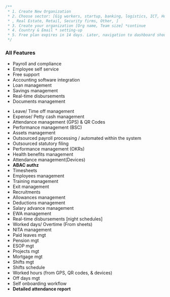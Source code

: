 
```js
/**
 * 1. Create New Organization
 * 2. Choose sector: [Gig workers, startup, banking, logistics, ICT, Hospitality, Financial, Insurance, Manufacturing
 * , Real Estate, Retail, Security firms, Other, ]
 * 3. Create your organization [Org name, Team size] *continue
 * 4. Country & Email * setting-up
 * 5. Free plan expires in 14 days. Later, navigation to dashboard should take direct to...
 */
```

### All Features
- Payroll and compliance
- Employee self service
- Free support
- Accounting software integration
- Loan management
- Savings management
- Real-time disbursements
- Documents management
<!-- -  -->
- Leave/ Time off management
- Expense/ Petty cash management
- Attendance management (GPS) & QR Codes
- Performance management (BSC)
- Assets management
- Outsourced payroll processing / automated within the system
- Outsourced statutory filing
- Performance management (OKRs)
- Health benefits management
- Attendance management(Devices)
- **ABAC authz**
- Timesheets
- Employees management
- Training management
- Exit management
- Recruitments
- Allowances management
- Deductions management
- Salary advance management
- EWA management
- Real-time disbursements [night schedules]
- Worked days/ Overtime (From sheets)
- NITA management
- Paid leaves mgt
- Pension mgt
- ESOP mgt
- Projects mgt
- Mortgage mgt
- Shifts mgt
- Shifts schedule
- Worked hours (from GPS, QR codes, & devices)
- Off days mgt
- Self onboarding workflow
- **Detailed attendance report**

<!--

TODO: Data Pipeline for a HR system 

* How and why I need ML models
* 
* Cryptographic vs ML driven way of securing & storing & detecting fraud

-->